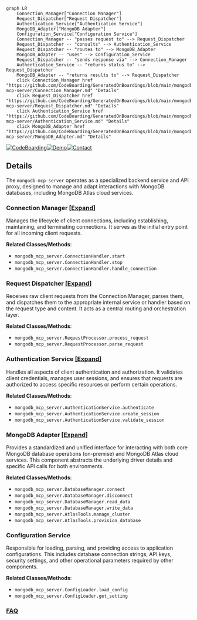 ```mermaid
graph LR
    Connection_Manager["Connection Manager"]
    Request_Dispatcher["Request Dispatcher"]
    Authentication_Service["Authentication Service"]
    MongoDB_Adapter["MongoDB Adapter"]
    Configuration_Service["Configuration Service"]
    Connection_Manager -- "passes request to" --> Request_Dispatcher
    Request_Dispatcher -- "consults" --> Authentication_Service
    Request_Dispatcher -- "routes to" --> MongoDB_Adapter
    MongoDB_Adapter -- "uses" --> Configuration_Service
    Request_Dispatcher -- "sends response via" --> Connection_Manager
    Authentication_Service -- "returns status to" --> Request_Dispatcher
    MongoDB_Adapter -- "returns results to" --> Request_Dispatcher
    click Connection_Manager href "https://github.com/CodeBoarding/GeneratedOnBoardings/blob/main/mongodb-mcp-server/Connection_Manager.md" "Details"
    click Request_Dispatcher href "https://github.com/CodeBoarding/GeneratedOnBoardings/blob/main/mongodb-mcp-server/Request_Dispatcher.md" "Details"
    click Authentication_Service href "https://github.com/CodeBoarding/GeneratedOnBoardings/blob/main/mongodb-mcp-server/Authentication_Service.md" "Details"
    click MongoDB_Adapter href "https://github.com/CodeBoarding/GeneratedOnBoardings/blob/main/mongodb-mcp-server/MongoDB_Adapter.md" "Details"
```

[![CodeBoarding](https://img.shields.io/badge/Generated%20by-CodeBoarding-9cf?style=flat-square)](https://github.com/CodeBoarding/CodeBoarding)[![Demo](https://img.shields.io/badge/Try%20our-Demo-blue?style=flat-square)](https://www.codeboarding.org/demo)[![Contact](https://img.shields.io/badge/Contact%20us%20-%20contact@codeboarding.org-lightgrey?style=flat-square)](mailto:contact@codeboarding.org)

## Details

The `mongodb-mcp-server` operates as a specialized backend service and API proxy, designed to manage and adapt interactions with MongoDB databases, including MongoDB Atlas cloud services.

### Connection Manager [[Expand]](./Connection_Manager.md)
Manages the lifecycle of client connections, including establishing, maintaining, and terminating connections. It serves as the initial entry point for all incoming client requests.


**Related Classes/Methods**:

- `mongodb_mcp_server.ConnectionHandler.start`
- `mongodb_mcp_server.ConnectionHandler.stop`
- `mongodb_mcp_server.ConnectionHandler.handle_connection`


### Request Dispatcher [[Expand]](./Request_Dispatcher.md)
Receives raw client requests from the Connection Manager, parses them, and dispatches them to the appropriate internal service or handler based on the request type and content. It acts as a central routing and orchestration layer.


**Related Classes/Methods**:

- `mongodb_mcp_server.RequestProcessor.process_request`
- `mongodb_mcp_server.RequestProcessor.parse_request`


### Authentication Service [[Expand]](./Authentication_Service.md)
Handles all aspects of client authentication and authorization. It validates client credentials, manages user sessions, and ensures that requests are authorized to access specific resources or perform certain operations.


**Related Classes/Methods**:

- `mongodb_mcp_server.AuthenticationService.authenticate`
- `mongodb_mcp_server.AuthenticationService.create_session`
- `mongodb_mcp_server.AuthenticationService.validate_session`


### MongoDB Adapter [[Expand]](./MongoDB_Adapter.md)
Provides a standardized and unified interface for interacting with both core MongoDB database operations (on-premise) and MongoDB Atlas cloud services. This component abstracts the underlying driver details and specific API calls for both environments.


**Related Classes/Methods**:

- `mongodb_mcp_server.DatabaseManager.connect`
- `mongodb_mcp_server.DatabaseManager.disconnect`
- `mongodb_mcp_server.DatabaseManager.read_data`
- `mongodb_mcp_server.DatabaseManager.write_data`
- `mongodb_mcp_server.AtlasTools.manage_cluster`
- `mongodb_mcp_server.AtlasTools.provision_database`


### Configuration Service
Responsible for loading, parsing, and providing access to application configurations. This includes database connection strings, API keys, security settings, and other operational parameters required by other components.


**Related Classes/Methods**:

- `mongodb_mcp_server.ConfigLoader.load_config`
- `mongodb_mcp_server.ConfigLoader.get_setting`




### [FAQ](https://github.com/CodeBoarding/GeneratedOnBoardings/tree/main?tab=readme-ov-file#faq)